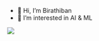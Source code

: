 - 👋 Hi, I’m Birathiban
- 👀 I’m interested in AI & ML

<!---
bthiban/bthiban is a ✨ special ✨ repository because its `README.md` (this file) appears on your GitHub profile.
You can click the Preview link to take a look at your changes.
--->

<img align="center" src="https://github-readme-stats.vercel.app/api/?username=bthiban&theme=dark" />
